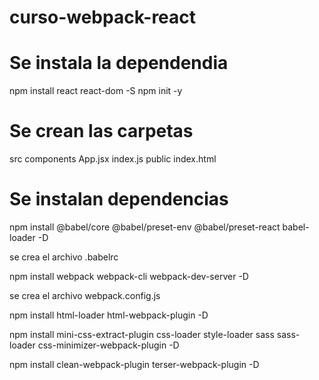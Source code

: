 # curso-webpack-react

#  Se instala la dependendia

npm install react react-dom -S
npm init -y

# Se crean las carpetas

src
        components
                App.jsx
        index.js
public
        index.html

# Se instalan dependencias

npm install @babel/core @babel/preset-env @babel/preset-react babel-loader -D

se crea el archivo .babelrc

npm install webpack webpack-cli webpack-dev-server -D

se crea el archivo webpack.config.js

npm install html-loader  html-webpack-plugin -D

npm install mini-css-extract-plugin css-loader style-loader sass sass-loader css-minimizer-webpack-plugin -D

npm install clean-webpack-plugin terser-webpack-plugin -D
